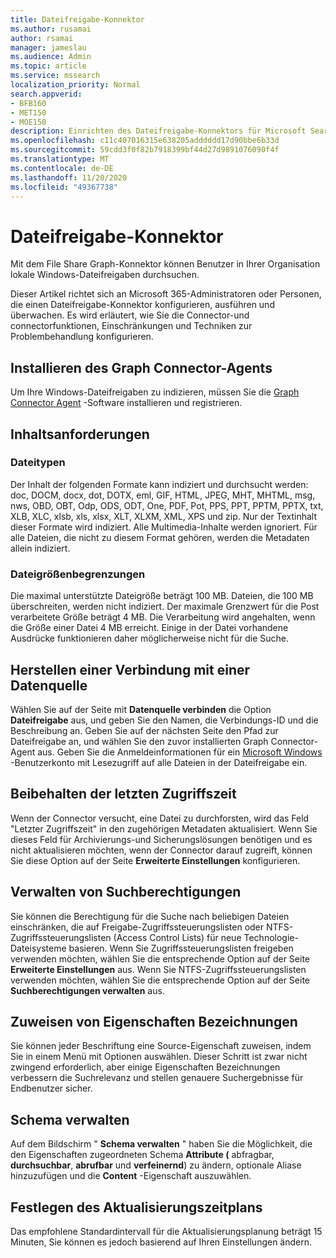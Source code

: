 ```yaml
---
title: Dateifreigabe-Konnektor
ms.author: rusamai
author: rsamai
manager: jameslau
ms.audience: Admin
ms.topic: article
ms.service: mssearch
localization_priority: Normal
search.appverid:
- BFB160
- MET150
- MOE150
description: Einrichten des Dateifreigabe-Konnektors für Microsoft Search
ms.openlocfilehash: c11c407016315e638205adddddd17d90bbe6b33d
ms.sourcegitcommit: 59cdd3f0f82b7918399bf44d27d9891076090f4f
ms.translationtype: MT
ms.contentlocale: de-DE
ms.lasthandoff: 11/20/2020
ms.locfileid: "49367738"
---
```

# <a name="file-share-connector"></a>Dateifreigabe-Konnektor

Mit dem File Share Graph-Konnektor können Benutzer in Ihrer Organisation lokale Windows-Dateifreigaben durchsuchen.

Dieser Artikel richtet sich an Microsoft 365-Administratoren oder Personen, die einen Dateifreigabe-Konnektor konfigurieren, ausführen und überwachen. Es wird erläutert, wie Sie die Connector-und connectorfunktionen, Einschränkungen und Techniken zur Problembehandlung konfigurieren.

## <a name="install-graph-connector-agent"></a>Installieren des Graph Connector-Agents

Um Ihre Windows-Dateifreigaben zu indizieren, müssen Sie die [Graph Connector Agent](on-prem-agent.md) -Software installieren und registrieren.

## <a name="content-requirements"></a>Inhaltsanforderungen

### <a name="file-types"></a>Dateitypen

Der Inhalt der folgenden Formate kann indiziert und durchsucht werden: doc, DOCM, docx, dot, DOTX, eml, GIF, HTML, JPEG, MHT, MHTML, msg, nws, OBD, OBT, Odp, ODS, ODT, One, PDF, Pot, PPS, PPT, PPTM, PPTX, txt, XLB, XLC, xlsb, xls, xlsx, XLT, XLXM, XML, XPS und zip. Nur der Textinhalt dieser Formate wird indiziert. Alle Multimedia-Inhalte werden ignoriert. Für alle Dateien, die nicht zu diesem Format gehören, werden die Metadaten allein indiziert.

### <a name="file-size-limits"></a>Dateigrößenbegrenzungen

Die maximal unterstützte Dateigröße beträgt 100 MB. Dateien, die 100 MB überschreiten, werden nicht indiziert. Der maximale Grenzwert für die Post verarbeitete Größe beträgt 4 MB. Die Verarbeitung wird angehalten, wenn die Größe einer Datei 4 MB erreicht. Einige in der Datei vorhandene Ausdrücke funktionieren daher möglicherweise nicht für die Suche.

## <a name="connect-to-a-data-source"></a>Herstellen einer Verbindung mit einer Datenquelle

Wählen Sie auf der Seite mit **Datenquelle verbinden** die Option **Dateifreigabe** aus, und geben Sie den Namen, die Verbindungs-ID und die Beschreibung an. Geben Sie auf der nächsten Seite den Pfad zur Dateifreigabe an, und wählen Sie den zuvor installierten Graph Connector-Agent aus. Geben Sie die Anmeldeinformationen für ein [Microsoft Windows](https://microsoft.com/windows) -Benutzerkonto mit Lesezugriff auf alle Dateien in der Dateifreigabe ein.

## <a name="preserve-last-access-time"></a>Beibehalten der letzten Zugriffszeit

Wenn der Connector versucht, eine Datei zu durchforsten, wird das Feld "Letzter Zugriffszeit" in den zugehörigen Metadaten aktualisiert. Wenn Sie dieses Feld für Archivierungs-und Sicherungslösungen benötigen und es nicht aktualisieren möchten, wenn der Connector darauf zugreift, können Sie diese Option auf der Seite **Erweiterte Einstellungen** konfigurieren.

## <a name="manage-search-permissions"></a>Verwalten von Suchberechtigungen

Sie können die Berechtigung für die Suche nach beliebigen Dateien einschränken, die auf Freigabe-Zugriffssteuerungslisten oder NTFS-Zugriffssteuerungslisten (Access Control Lists) für neue Technologie-Dateisysteme basieren. Wenn Sie Zugriffssteuerungslisten freigeben verwenden möchten, wählen Sie die entsprechende Option auf der Seite **Erweiterte Einstellungen** aus. Wenn Sie NTFS-Zugriffssteuerungslisten verwenden möchten, wählen Sie die entsprechende Option auf der Seite **Suchberechtigungen verwalten** aus.

## <a name="assign-property-labels"></a>Zuweisen von Eigenschaften Bezeichnungen

Sie können jeder Beschriftung eine Source-Eigenschaft zuweisen, indem Sie in einem Menü mit Optionen auswählen. Dieser Schritt ist zwar nicht zwingend erforderlich, aber einige Eigenschaften Bezeichnungen verbessern die Suchrelevanz und stellen genauere Suchergebnisse für Endbenutzer sicher.

## <a name="manage-schema"></a>Schema verwalten

Auf dem Bildschirm " **Schema verwalten** " haben Sie die Möglichkeit, die den Eigenschaften zugeordneten Schema **Attribute (** abfragbar, **durchsuchbar**, **abrufbar** und **verfeinernd**) zu ändern, optionale Aliase hinzuzufügen und die **Content** -Eigenschaft auszuwählen.

## <a name="set-the-refresh-schedule"></a>Festlegen des Aktualisierungszeitplans

Das empfohlene Standardintervall für die Aktualisierungsplanung beträgt 15 Minuten, Sie können es jedoch basierend auf Ihren Einstellungen ändern.
